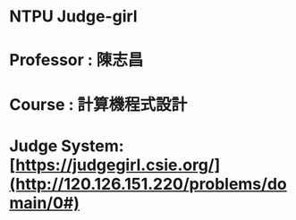 #  NTPU Judge-girl

# Professor : 陳志昌
# Course  : 計算機程式設計
# Judge System: [https://judgegirl.csie.org/](http://120.126.151.220/problems/domain/0#)


